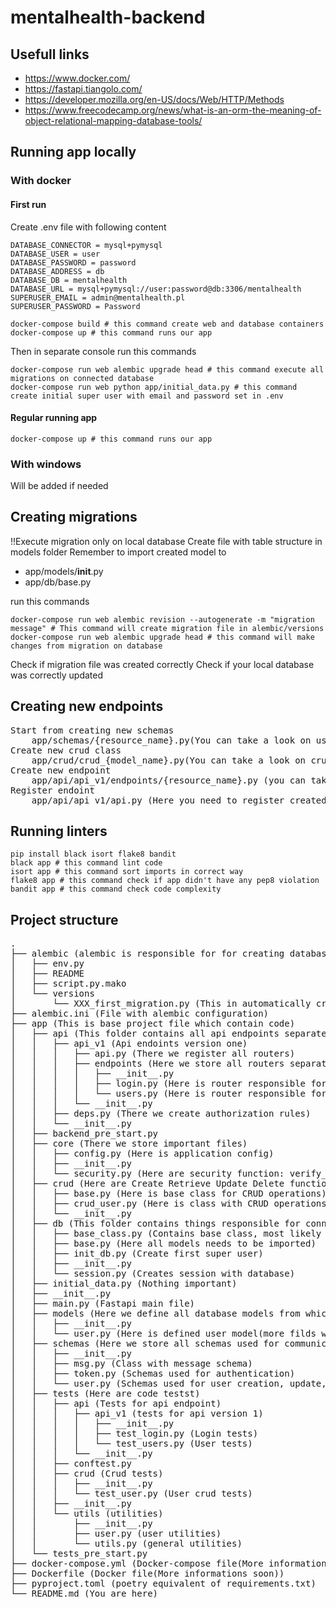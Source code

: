# mentalhealth-backend

## Usefull links

- https://www.docker.com/
- https://fastapi.tiangolo.com/
- https://developer.mozilla.org/en-US/docs/Web/HTTP/Methods
- https://www.freecodecamp.org/news/what-is-an-orm-the-meaning-of-object-relational-mapping-database-tools/

## Running app locally

### With docker

#### First run

Create .env file with following content

```
DATABASE_CONNECTOR = mysql+pymysql
DATABASE_USER = user
DATABASE_PASSWORD = password
DATABASE_ADDRESS = db
DATABASE_DB = mentalhealth
DATABASE_URL = mysql+pymysql://user:password@db:3306/mentalhealth
SUPERUSER_EMAIL = admin@mentalhealth.pl
SUPERUSER_PASSWORD = Password
```

```console
docker-compose build # this command create web and database containers
docker-compose up # this command runs our app
```

Then in separate console run this commands

```console
docker-compose run web alembic upgrade head # this command execute all migrations on connected database
docker-compose run web python app/initial_data.py # this command create initial super user with email and password set in .env
```

#### Regular running app

```console
docker-compose up # this command runs our app
```

### With windows

Will be added if needed

## Creating migrations

!!Execute migration only on local database
Create file with table structure in models folder
Remember to import created model to

- app/models/**init**.py
- app/db/base.py

run this commands

```console
docker-compose run web alembic revision --autogenerate -m "migration message" # This command will create migration file in alembic/versions
docker-compose run web alembic upgrade head # this command will make changes from migration on database
```

Check if migration file was created correctly
Check if your local database was correctly updated

## Creating new endpoints

<pre>
Start from creating new schemas
    app/schemas/{resource_name}.py(You can take a look on user schema and create simmilar with correct fields)
Create new crud class
    app/crud/crud_{model_name}.py(You can take a look on crud_user.py to get familliar how this file should look like)
Create new endpoint
    app/api/api_v1/endpoints/{resource_name}.py (you can take a look on users.py to get familliar how routers and endpoints are created)
Register endoint
    app/api/api_v1/api.py (Here you need to register created router)
</pre>

## Running linters

```console
pip install black isort flake8 bandit
black app # this command lint code
isort app # this command sort imports in correct way
flake8 app # this command check if app didn't have any pep8 violation
bandit app # this command check code complexity
```

## Project structure

<pre>
.
├── alembic (alembic is responsible for for creating database migrations, most likely there will be no need for any changes)
│   ├── env.py
│   ├── README
│   ├── script.py.mako
│   └── versions
│       └── XXX_first_migration.py (This in automatically create migration file)
├── alembic.ini (File with alembic configuration)
├── app (This is base project file which contain code)
│   ├── api (This folder contains all api endpoints separated by version)
│   │   ├── api_v1 (Api endoints version one)
│   │   │   ├── api.py (There we register all routers)
│   │   │   ├── endpoints (Here we store all routers separated by category)
│   │   │   │   ├── __init__.py
│   │   │   │   ├── login.py (Here is router responsible for authentication)
│   │   │   │   └── users.py (Here is router responsible for managing users)
│   │   │   └── __init__.py
│   │   ├── deps.py (There we create authorization rules)
│   │   └── __init__.py
│   ├── backend_pre_start.py
│   ├── core (There we store important files)
│   │   ├── config.py (Here is application config)
│   │   ├── __init__.py
│   │   └── security.py (Here are security function: verify_password, get_password_hash, create_access_token)
│   ├── crud (Here are Create Retrieve Update Delete functions)
│   │   ├── base.py (Here is base class for CRUD operations)
│   │   ├── crud_user.py (Here is class with CRUD operations for user)
│   │   └── __init__.py
│   ├── db (This folder contains things responsible for connection with db)
│   │   ├── base_class.py (Contains base class, most likely there will be no need for any changes)
│   │   ├── base.py (Here all models needs to be imported)
│   │   ├── init_db.py (Create first super user)
│   │   ├── __init__.py
│   │   └── session.py (Creates session with database)
│   ├── initial_data.py (Nothing important)
│   ├── __init__.py
│   ├── main.py (Fastapi main file)
│   ├── models (Here we define all database models from which migrations are created)
│   │   ├── __init__.py
│   │   └── user.py (Here is defined user model(more filds will be added in future like: role, discord_id))
│   ├── schemas (Here we store all schemas used for communication between frontend and backend)
│   │   ├── __init__.py
│   │   ├── msg.py (Class with message schema)
│   │   ├── token.py (Schemas used for authentication)
│   │   └── user.py (Schemas used for user creation, update, delete)
│   ├── tests (Here are code testst)
│   │   ├── api (Tests for api endpoint)
│   │   │   ├── api_v1 (tests for api version 1)
│   │   │   │   ├── __init__.py
│   │   │   │   ├── test_login.py (Login tests)
│   │   │   │   └── test_users.py (User tests)
│   │   │   └── __init__.py
│   │   ├── conftest.py
│   │   ├── crud (Crud tests)
│   │   │   ├── __init__.py
│   │   │   └── test_user.py (User crud tests)
│   │   ├── __init__.py
│   │   └── utils (utilities)
│   │       ├── __init__.py
│   │       ├── user.py (user utilities)
│   │       └── utils.py (general utilities)
│   └── tests_pre_start.py
├── docker-compose.yml (Docker-compose file(More informations soon))
├── Dockerfile (Docker file(More informations soon))
├── pyproject.toml (poetry equivalent of requirements.txt)
└── README.md (You are here)
</pre>
